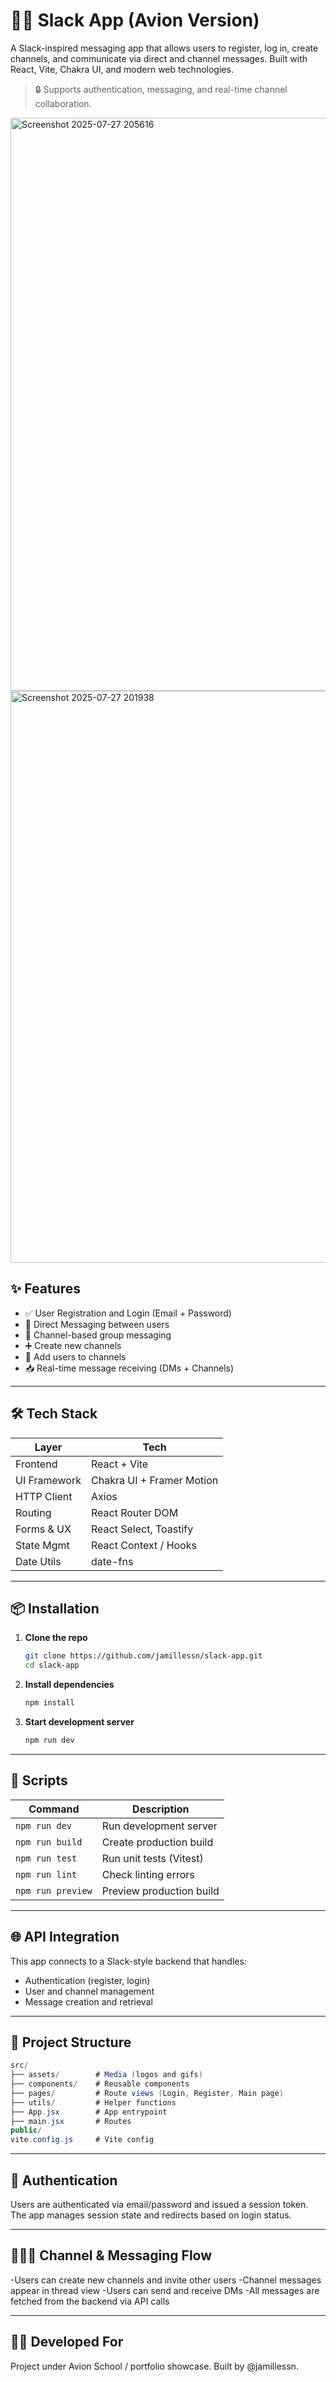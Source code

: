 
# 🧑‍💻 Slack App (Avion Version)

A Slack-inspired messaging app that allows users to register, log in, create channels, and communicate via direct and channel messages. Built with React, Vite, Chakra UI, and modern web technologies.

> 🔒 Supports authentication, messaging, and real-time channel collaboration.

<img width="1916" height="917" alt="Screenshot 2025-07-27 205616" src="https://github.com/user-attachments/assets/cf747841-e2dd-482c-abb4-40baf4e1d6c1" />
<img width="1915" height="915" alt="Screenshot 2025-07-27 201938" src="https://github.com/user-attachments/assets/0609637f-5433-476d-9297-d567ee292d0e" />


## ✨ Features

- ✅ User Registration and Login (Email + Password)
- 💬 Direct Messaging between users
- 🧵 Channel-based group messaging
- ➕ Create new channels
- 👥 Add users to channels
- 📥 Real-time message receiving (DMs + Channels)

---

## 🛠️ Tech Stack

| Layer        | Tech                      |
|--------------|---------------------------|
| Frontend     | React + Vite              |
| UI Framework | Chakra UI + Framer Motion |
| HTTP Client  | Axios                     |
| Routing      | React Router DOM          |
| Forms & UX   | React Select, Toastify    |
| State Mgmt   | React Context / Hooks     |
| Date Utils   | date-fns                  |

---

## 📦 Installation

1. **Clone the repo**
   ```bash
   git clone https://github.com/jamillessn/slack-app.git
   cd slack-app
2. **Install dependencies**
    ```bash
    npm install
3. **Start development server**
   ```bash
   npm run dev
---

## 🧪 Scripts
| Command            | Description                      |
|--------------------|----------------------------------|
| `npm run dev`      | Run development server           |
| `npm run build`    | Create production build          |
| `npm run test`     | Run unit tests (Vitest)          |
| `npm run lint`     | Check linting errors             |
| `npm run preview`  | Preview production build         |


---

## 🌐 API Integration
This app connects to a Slack-style backend that handles:

- Authentication (register, login)
- User and channel management
- Message creation and retrieval

---

## 📂 Project Structure
```csharp
src/
├── assets/        # Media (logos and gifs)
├── components/    # Reusable components
├── pages/         # Route views (Login, Register, Main page)
├── utils/         # Helper functions
├── App.jsx        # App entrypoint
├── main.jsx       # Routes
public/
vite.config.js     # Vite config
```

---

## 🔐 Authentication
Users are authenticated via email/password and issued a session token. The app manages session state and redirects based on login status.

---

## 🧑‍🤝‍🧑 Channel & Messaging Flow
-Users can create new channels and invite other users
-Channel messages appear in thread view
-Users can send and receive DMs
-All messages are fetched from the backend via API calls

---

## 👨‍🏫 Developed For
Project under Avion School / portfolio showcase. Built by @jamillessn.
